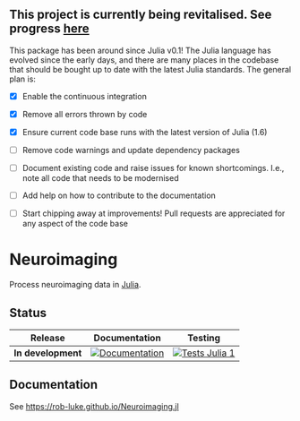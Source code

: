 ## This project is currently being revitalised. See progress [here](https://github.com/rob-luke/Neuroimaging.jl/projects/1)

This package has been around since Julia v0.1!
The Julia language has evolved since the early days,
and there are many places in the codebase that should be bought up to date with the latest Julia standards. 
The general plan is:

- [x] Enable the continuous integration
- [x] Remove all errors thrown by code
- [x] Ensure current code base runs with the latest version of Julia (1.6)
- [ ] Remove code warnings and update dependency packages
- [ ] Document existing code and raise issues for known shortcomings. I.e., note all code that needs to be modernised
- [ ] Add help on how to contribute to the documentation 
- [ ] Start chipping away at improvements! Pull requests are appreciated for any aspect of the code base


# Neuroimaging

Process neuroimaging data in [Julia](http://julialang.org/).  


## Status

| Release            | Documentation                                                                                                 | Testing                                                                                                                                                            |
|--------------------|---------------------------------------------------------------------------------------------------------------|--------------------------------------------------------------------------------------------------------------------------------------------------------------------|
| **In development** | [![Documentation](https://img.shields.io/badge/Documentation-dev-green)](https://rob-luke.github.io/Neuroimaging.jl/)  | [![Tests Julia 1](https://github.com/rob-luke/Neuroimaging.jl/actions/workflows/runtests.yml/badge.svg)](https://github.com/rob-luke/Neuroimaging.jl/actions/workflows/runtests.yml) |  


## Documentation

See https://rob-luke.github.io/Neuroimaging.jl

